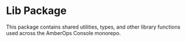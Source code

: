 # Lib Package

This package contains shared utilities, types, and other library functions used across the AmberOps Console monorepo.
